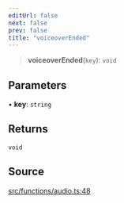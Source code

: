 ```yaml
---
editUrl: false
next: false
prev: false
title: "voiceoverEnded"
---
```


> **voiceoverEnded**(`key`): `void`

## Parameters

• **key**: `string`

## Returns

`void`

## Source

[src/functions/audio.ts:48](https://github.com/relishinc/dill-pixel/blob/10f512f7f577ca5e74162827f11215b28df5ca97/src/functions/audio.ts#L48)
